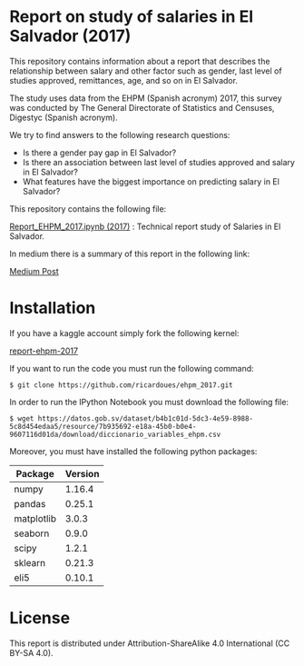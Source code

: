 # Report on study of salaries in El Salvador (2017)

This repository contains information about a report that
describes the relationship between salary and other factor
such as gender, last level of studies approved, remittances, 
age, and so on in El Salvador. 

The study uses data from the EHPM (Spanish acronym) 2017, 
this survey was conducted by The General Directorate of 
Statistics and Censuses, Digestyc (Spanish acronym). 

We try to find answers to the following
research questions: 

* Is there a gender pay gap in El Salvador?
* Is there an association between last level of studies approved and salary in El Salvador?
* What features have the biggest importance on predicting salary in El Salvador? 

This repository contains the following file: 

[Report_EHPM_2017.ipynb (2017)](https://github.com/ricardoues/ehpm_2017/blob/master/Report_EHPM_2017.ipynb) : Technical report study of Salaries in El Salvador.

In medium there is a summary of this report in the following link: 

[Medium Post](https://medium.com/@richardrivers/report-on-study-of-salaries-in-el-salvador-2017-a33d8f1e0866?sk=c3b81a292640f3382a10612775211c47)

# Installation 

If you have a kaggle account simply fork the following kernel:

[report-ehpm-2017](https://www.kaggle.com/ricardorios/report-ehpm-2017)

If you want to run the code you must run the following command: 

```
$ git clone https://github.com/ricardoues/ehpm_2017.git

```

In order to run the IPython Notebook you must download the 
following file: 

```
$ wget https://datos.gob.sv/dataset/b4b1c01d-5dc3-4e59-8988-5c8d454edaa5/resource/7b935692-e18a-45b0-b0e4-9607116d01da/download/diccionario_variables_ehpm.csv
```

Moreover, you must have installed the following python packages: 

| Package | Version |
|---------|---------|
| numpy    | 1.16.4   |
| pandas   | 0.25.1   | 
| matplotlib | 3.0.3  | 
| seaborn  | 0.9.0   |
| scipy    | 1.2.1    |  
| sklearn   | 0.21.3  | 
| eli5      | 0.10.1   |


# License

This report is distributed under Attribution-ShareAlike 4.0 International (CC BY-SA 4.0).
